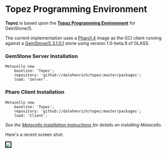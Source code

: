 # Topez Programming Environment

**Topez** is based upon the [**Topaz Programming Environment**][3] for GemStone/S.

The current implementation uses a [Pharo1.4][1] image as the GCI client running against a [GemStone/S 3.1.0.1][2] stone using
version 1.0-beta.9 of GLASS.

### GemStone Server Installation

```Smalltalk
Metacello new
    baseline: 'Topez';
    repository: 'github://dalehenrich/topez:master/packages';
    load: 'Server'.
```

### Pharo Client Installation


```Smalltalk
Metacello new
    baseline: 'Topez';
    repository: 'github://dalehenrich/topez:master/packages';
    load: 'Client'.
``` 

*See the [Metacello installation instructions](https://github.com/dalehenrich/metacello-work/blob/master/README.md) 
for details on installing Metacello.*

Here's a recent screen shot:

<img style="border: 2px solid #000000;" src="https://raw.github.com/dalehenrich/topez/keymapping/docs/Screenshot_2012-10-15.png" />

[1]: http://www.pharo-project.org/pharo-download/release-1-4
[2]: http://gemstonesoup.wordpress.com/2012/09/21/gemstones-3-1-0-1-is-shipping/
[3]: http://community.gemstone.com/download/attachments/6816350/GS64-Topaz-3.0.pdf?version=1
 
